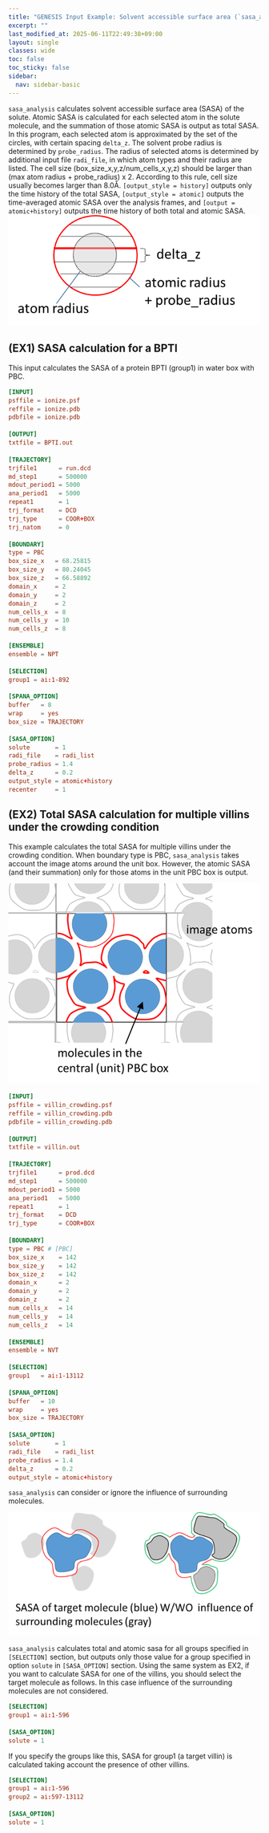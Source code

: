 ```yaml
---
title: "GENESIS Input Example: Solvent accessible surface area (`sasa_analysis`)"
excerpt: ""
last_modified_at: 2025-06-11T22:49:38+09:00
layout: single
classes: wide
toc: false
toc_sticky: false
sidebar:
  nav: sidebar-basic
---
```



`sasa_analysis` calculates solvent accessible surface area (SASA) of the solute.
Atomic SASA is calculated for each selected atom in the solute molecule, and the
summation of those atomic SASA is output as total SASA. In this program, each
selected atom is approximated by the set of the circles, with certain spacing
`delta_z`. The solvent probe radius is determined by `probe_radius`. The radius
of selected atoms is determined by additional input file `radi_file`, in which
atom types and their radius are listed. The cell size
(box_size_x,y,z/num_cells_x,y,z) should be larger than (max atom radius +
probe_radius) x 2. According to this rule, cell size usually becomes larger than
8.0Å. `[output_style = history]` outputs only the time history of the total
SASA, `[output_style = atomic]` outputs the time-averaged atomic SASA over the
analysis frames, and `[output = atomic+history]` outputs the time history of both
total and atomic SASA.
![](/assets/images/2017_04_sasa.bmp)

## (EX1) SASA calculation for a BPTI

This input calculates the SASA of a protein BPTI (group1) in water box with PBC.

```toml
[INPUT]
psffile = ionize.psf
reffile = ionize.pdb
pdbfile = ionize.pdb

[OUTPUT]
txtfile = BPTI.out

[TRAJECTORY]
trjfile1      = run.dcd              
md_step1      = 500000                
mdout_period1 = 5000            
ana_period1   = 5000 
repeat1       = 1
trj_format    = DCD 
trj_type      = COOR+BOX 
trj_natom     = 0 

[BOUNDARY]
type = PBC 
box_size_x   = 68.25815 
box_size_y   = 80.24045 
box_size_z   = 66.58892 
domain_x     = 2 
domain_y     = 2 
domain_z     = 2 
num_cells_x  = 8
num_cells_y  = 10
num_cells_z  = 8

[ENSEMBLE]
ensemble = NPT

[SELECTION]
group1 = ai:1-892

[SPANA_OPTION]
buffer   = 8
wrap     = yes            
box_size = TRAJECTORY  

[SASA_OPTION]
solute       = 1
radi_file    = radi_list
probe_radius = 1.4
delta_z      = 0.2
output_style = atomic+history 
recenter     = 1
```

## (EX2) Total SASA calculation for multiple villins under the crowding condition

This example calculates the total SASA for multiple villins under the crowding
condition. When boundary type is PBC, `sasa_analysis` takes account the image
atoms around the unit box. However, the atomic SASA (and their summation) only
for those atoms in the unit PBC box is output.

![](/assets/images/2017_04_sasa3-1.bmp)

```toml
[INPUT]
psffile = villin_crowding.psf 
reffile = villin_crowding.pdb
pdbfile = villin_crowding.pdb 

[OUTPUT]
txtfile = villin.out

[TRAJECTORY]
trjfile1      = prod.dcd 
md_step1      = 500000 
mdout_period1 = 5000 
ana_period1   = 5000 
repeat1       = 1
trj_format    = DCD 
trj_type      = COOR+BOX

[BOUNDARY]
type = PBC # [PBC]
box_size_x    = 142 
box_size_y    = 142 
box_size_z    = 142 
domain_x      = 2 
domain_y      = 2 
domain_z      = 2 
num_cells_x   = 14
num_cells_y   = 14
num_cells_z   = 14

[ENSEMBLE]
ensemble = NVT

[SELECTION]
group1   = ai:1-13112

[SPANA_OPTION]
buffer   = 10
wrap     = yes 
box_size = TRAJECTORY 

[SASA_OPTION]
solute       = 1
radi_file    = radi_list
probe_radius = 1.4
delta_z      = 0.2
output_style = atomic+history
```

`sasa_analysis` can consider or ignore the influence of surrounding molecules.

![](/assets/images/2017_04_sasa2.bmp)

`sasa_analysis` calculates total and atomic sasa for all groups specified in
`[SELECTION]` section, but outputs only those value for a group specified in
option `solute` in `[SASA_OPTION]` section. Using the same system as EX2, if you
want to calculate SASA for one of the villins, you should select the target
molecule as follows. In this case influence of the surrounding molecules are not
considered.

```toml
[SELECTION]
group1 = ai:1-596

[SASA_OPTION]
solute = 1
```

If you specify the groups like this, SASA for group1 (a target villin)
is calculated taking account the presence of other villins.

```toml
[SELECTION]
group1 = ai:1-596
group2 = ai:597-13112

[SASA_OPTION]
solute = 1
```
